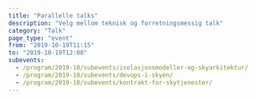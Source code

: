 ```yaml
---
title: "Parallelle talks"
description: "Velg mellom teknisk og forretningsmessig talk"
category: "Talk"
page_type: "event"
from: "2019-10-19T11:15"
to: "2019-10-19T12:00"
subevents:
  - /program/2019-10/subevents/isolasjonsmodeller-og-skyarkitektur/
  - /program/2019-10/subevents/devops-i-skyen/
  - /program/2019-10/subevents/kontrakt-for-skytjenester/
---
```


 